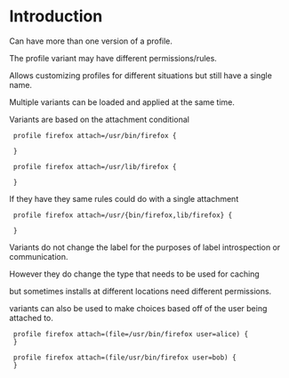 Introduction
============

Can have more than one version of a profile.

The profile variant may have different permissions/rules.

Allows customizing profiles for different situations but still have
a single name.

Multiple variants can be loaded and applied at the same time.

Variants are based on the attachment conditional

```
 profile firefox attach=/usr/bin/firefox {

 }

 profile firefox attach=/usr/lib/firefox {

 }
```

If they have they same rules could do with a single attachment

```
 profile firefox attach=/usr/{bin/firefox,lib/firefox} {

 }
```

Variants do not change the label for the purposes of label
introspection or communication.

However they do change the type that needs to be used for caching

but sometimes installs at different locations need different
permissions.

variants can also be used to make choices based off of the user being attached to.

```
 profile firefox attach=(file=/usr/bin/firefox user=alice) {
 }

 profile firefox attach=(file/usr/bin/firefox user=bob) {
 }
```
